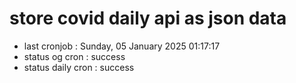 # store covid daily api as json data

- last cronjob : Sunday, 05 January 2025 01:17:17
- status og cron : success
- status daily cron : success
      
      
